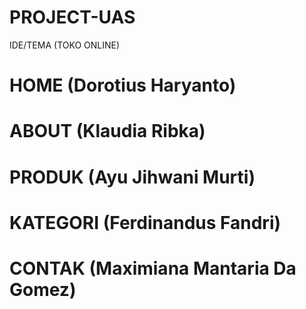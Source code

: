# PROJECT-UAS
IDE/TEMA (TOKO ONLINE) 
# HOME (Dorotius Haryanto)
# ABOUT (Klaudia Ribka)
# PRODUK (Ayu Jihwani Murti)
# KATEGORI (Ferdinandus Fandri)
# CONTAK (Maximiana Mantaria Da Gomez)
